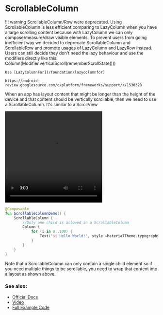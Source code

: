 # ScrollableColumn

!!! warning
    ScrollableColumn/Row were deprecated. Using ScrollableColumn is less efficient comparing to LazyColumn when you have a large scrolling content because with LazyColumn we can only compose/measure/draw visible elements.
    To prevent users from going inefficient way we decided to deprecate ScrollableColumn and ScrollableRow and promote usages of
    LazyColumn and LazyRow instead. Users can still decide they don't need the lazy behaviour and use the modifiers directly like this:
    Column(Modifier.verticalScroll(rememberScrollState()))

    Use [LazyColumnFor](/foundation/lazycolumnfor)
    
    https://android-review.googlesource.com/c/platform/frameworks/support/+/1530328


When an app has layout content that might be longer than the height of the device and that content should be vertically scrollable, then we need to use a ScrollableColumn. It's similar to a ScrollView

<video width="320" height="300" align="center" controls>
    <source src="../../images/foundation/scrollablecolumn/VerticalScroller.webm" type="video/webm" align="center">
</video>

```kotlin
@Composable
fun ScrollableColumnDemo() {
    ScrollableColumn {
        //Only one child is allowed in a ScrollableColumn
        Column {
            for (i in 0..100) {
                Text("$i Hello World!", style =MaterialTheme.typography.body1)
            }
        }
    }
}
```

Note that a ScrollableColumn can only contain a single child element so if you need multiple things to be scrollable, you need to wrap that content into a layout as shown above.


### See also:
* [Official Docs](https://developer.android.com/reference/kotlin/androidx/ui/foundation/package-summary#scrollablecolumn)
* [Video](https://raw.githubusercontent.com/Foso/Jetpack-Compose-Playground/master/docs/images/foundation/verticalscroller/VerticalScroller.webm)
* [Full Example Code](https://github.com/Foso/Jetpack-Compose-Playground/blob/master/compose/src/main/java/de/jensklingenberg/jetpackcomposeplayground/ui/github/foundation/scrollablecolumn/ScrollableColumnDemo.kt)
